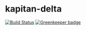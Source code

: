 # kapitan-delta

[![Build Status](https://travis-ci.com/razee-io/kapitan-delta.svg?branch=master)](https://travis-ci.com/razee-io/kapitan-delta) [![Greenkeeper badge](https://badges.greenkeeper.io/razee-io/Kapitan-delta.svg)](https://greenkeeper.io/)

